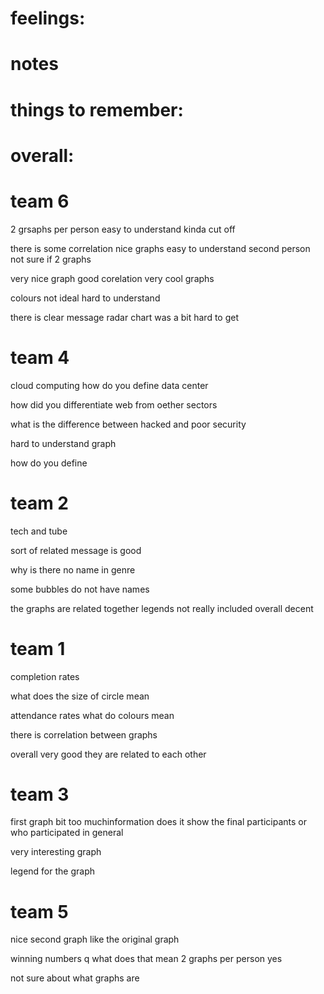 # feelings:

# notes

# things to remember: 

# overall:

# team 6
2 grsaphs per person
easy to understand 
kinda cut off

there is some correlation 
nice graphs
easy to understand 
second person not sure if 2 graphs

very nice graph 
good corelation
very cool graphs

colours not ideal 
hard to understand 

there is clear message 
radar chart was a bit hard to get


# team 4

cloud computing 
how do you define data center



how did you differentiate web from oether sectors 


what is the difference between hacked and poor security 



hard to understand graph 

how do you define 

# team 2 
tech and tube

sort of related 
message is good 
	
why is there no name in genre 

some bubbles do not have names 

the graphs are related together 
legends not really included 
overall decent 
# team 1 


completion rates
	
what does the size of circle mean 

attendance rates 
what do colours mean 

there is correlation between graphs

overall very good 
they are related to each other 

# team 3

first graph 
bit too muchinformation 
does it show the final participants or who participated in general 


very interesting graph 

legend for the graph 

# team 5 

nice second graph 
like the original graph 

winning numbers q
what does that mean
2 graphs per person yes 

not sure about what graphs are 
